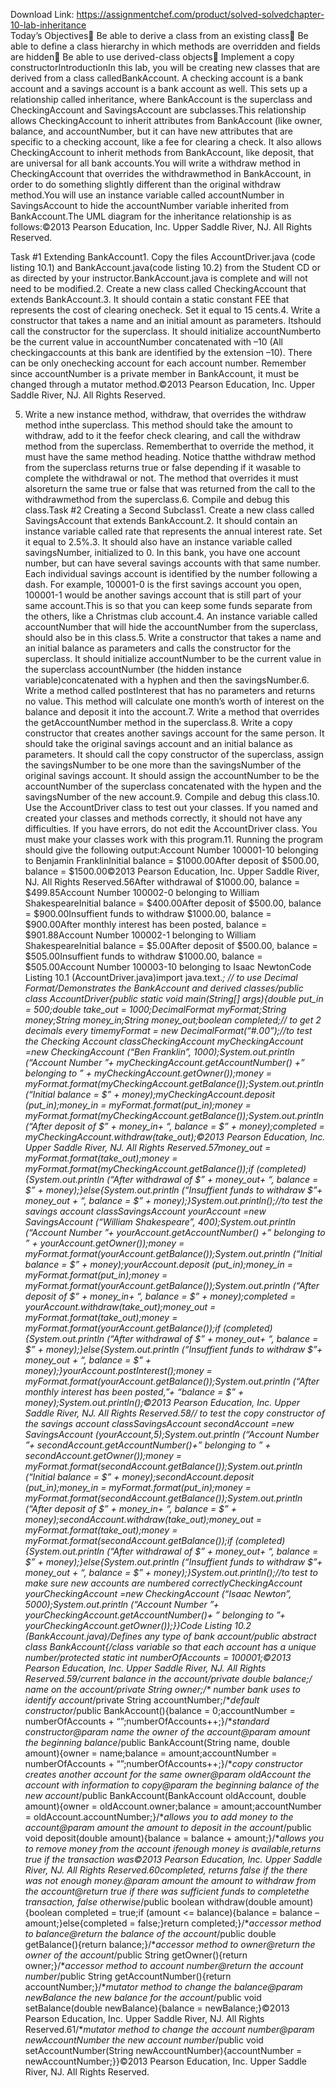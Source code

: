 Download Link: https://assignmentchef.com/product/solved-solvedchapter-10-lab-inheritance
<br>
Today’s Objectives Be able to derive a class from an existing class Be able to define a class hierarchy in which methods are overridden and fields are hidden Be able to use derived-class objects Implement a copy constructorIntroductionIn this lab, you will be creating new classes that are derived from a class calledBankAccount. A checking account is a bank account and a savings account is a bank account as well. This sets up a relationship called inheritance, where BankAccount is the superclass and CheckingAccount and SavingsAccount are subclasses.This relationship allows CheckingAccount to inherit attributes from BankAccount (like owner, balance, and accountNumber, but it can have new attributes that are specific to a checking account, like a fee for clearing a check. It also allows CheckingAccount to inherit methods from BankAccount, like deposit, that are universal for all bank accounts.You will write a withdraw method in CheckingAccount that overrides the withdrawmethod in BankAccount, in order to do something slightly different than the original withdraw method.You will use an instance variable called accountNumber in SavingsAccount to hide the accountNumber variable inherited from BankAccount.The UML diagram for the inheritance relationship is as follows:©2013 Pearson Education, Inc. Upper Saddle River, NJ. All Rights Reserved.

Task #1 Extending BankAccount1. Copy the files AccountDriver.java (code listing 10.1) and BankAccount.java(code listing 10.2) from the Student CD or as directed by your instructor.BankAccount.java is complete and will not need to be modified.2. Create a new class called CheckingAccount that extends BankAccount.3. It should contain a static constant FEE that represents the cost of clearing onecheck. Set it equal to 15 cents.4. Write a constructor that takes a name and an initial amount as parameters. Itshould call the constructor for the superclass. It should initialize accountNumberto be the current value in accountNumber concatenated with –10 (All checkingaccounts at this bank are identified by the extension –10). There can be only onechecking account for each account number. Remember since accountNumber is a private member in BankAccount, it must be changed through a mutator method.©2013 Pearson Education, Inc. Upper Saddle River, NJ. All Rights Reserved.

5. Write a new instance method, withdraw, that overrides the withdraw method inthe superclass. This method should take the amount to withdraw, add to it the feefor check clearing, and call the withdraw method from the superclass. Rememberthat to override the method, it must have the same method heading. Notice thatthe withdraw method from the superclass returns true or false depending if it wasable to complete the withdrawal or not. The method that overrides it must alsoreturn the same true or false that was returned from the call to the withdrawmethod from the superclass.6. Compile and debug this class.Task #2 Creating a Second Subclass1. Create a new class called SavingsAccount that extends BankAccount.2. It should contain an instance variable called rate that represents the annual interest rate. Set it equal to 2.5%.3. It should also have an instance variable called savingsNumber, initialized to 0. In this bank, you have one account number, but can have several savings accounts with that same number. Each individual savings account is identified by the number following a dash. For example, 100001-0 is the first savings account you open, 100001-1 would be another savings account that is still part of your same account.This is so that you can keep some funds separate from the others, like a Christmas club account.4. An instance variable called accountNumber that will hide the accountNumber from the superclass, should also be in this class.5. Write a constructor that takes a name and an initial balance as parameters and calls the constructor for the superclass. It should initialize accountNumber to be the current value in the superclass accountNumber (the hidden instance variable)concatenated with a hyphen and then the savingsNumber.6. Write a method called postInterest that has no parameters and returns no value. This method will calculate one month’s worth of interest on the balance and deposit it into the account.7. Write a method that overrides the getAccountNumber method in the superclass.8. Write a copy constructor that creates another savings account for the same person. It should take the original savings account and an initial balance as parameters. It should call the copy constructor of the superclass, assign the savingsNumber to be one more than the savingsNumber of the original savings account. It should assign the accountNumber to be the accountNumber of the superclass concatenated with the hypen and the savingsNumber of the new account.9. Compile and debug this class.10. Use the AccountDriver class to test out your classes. If you named and created your classes and methods correctly, it should not have any difficulties. If you have errors, do not edit the AccountDriver class. You must make your classes work with this program.11. Running the program should give the following output:Account Number 100001-10 belonging to Benjamin FranklinInitial balance = $1000.00After deposit of $500.00, balance = $1500.00©2013 Pearson Education, Inc. Upper Saddle River, NJ. All Rights Reserved.56After withdrawal of $1000.00, balance = $499.85Account Number 100002-0 belonging to William ShakespeareInitial balance = $400.00After deposit of $500.00, balance = $900.00Insuffient funds to withdraw $1000.00, balance = $900.00After monthly interest has been posted, balance = $901.88Account Number 100002-1 belonging to William ShakespeareInitial balance = $5.00After deposit of $500.00, balance = $505.00Insuffient funds to withdraw $1000.00, balance = $505.00Account Number 100003-10 belonging to Isaac NewtonCode Listing 10.1 (AccountDriver.java)import java.text.*; // to use Decimal Format/**Demonstrates the BankAccount and derived classes*/public class AccountDriver{public static void main(String[] args){double put_in = 500;double take_out = 1000;DecimalFormat myFormat;String money;String money_in;String money_out;boolean completed;// to get 2 decimals every timemyFormat = new DecimalFormat(“#.00”);//to test the Checking Account classCheckingAccount myCheckingAccount =new CheckingAccount (“Ben Franklin”, 1000);System.out.println (“Account Number ”+ myCheckingAccount.getAccountNumber() +” belonging to ” + myCheckingAccount.getOwner());money = myFormat.format(myCheckingAccount.getBalance());System.out.println (“Initial balance = $” + money);myCheckingAccount.deposit (put_in);money_in = myFormat.format(put_in);money = myFormat.format(myCheckingAccount.getBalance());System.out.println (“After deposit of $” + money_in+ “, balance = $” + money);completed = myCheckingAccount.withdraw(take_out);©2013 Pearson Education, Inc. Upper Saddle River, NJ. All Rights Reserved.57money_out = myFormat.format(take_out);money = myFormat.format(myCheckingAccount.getBalance());if (completed){System.out.println (“After withdrawal of $” + money_out+ “, balance = $” + money);}else{System.out.println (“Insuffient funds to withdraw $”+ money_out + “, balance = $” + money);}System.out.println();//to test the savings account classSavingsAccount yourAccount =new SavingsAccount (“William Shakespeare”, 400);System.out.println (“Account Number ”+ yourAccount.getAccountNumber() +” belonging to ” + yourAccount.getOwner());money = myFormat.format(yourAccount.getBalance());System.out.println (“Initial balance = $” + money);yourAccount.deposit (put_in);money_in = myFormat.format(put_in);money = myFormat.format(yourAccount.getBalance());System.out.println (“After deposit of $” + money_in+ “, balance = $” + money);completed = yourAccount.withdraw(take_out);money_out = myFormat.format(take_out);money = myFormat.format(yourAccount.getBalance());if (completed){System.out.println (“After withdrawal of $” + money_out+ “, balance = $” + money);}else{System.out.println (“Insuffient funds to withdraw $”+ money_out + “, balance = $” + money);}yourAccount.postInterest();money = myFormat.format(yourAccount.getBalance());System.out.println (“After monthly interest has been posted,”+ “balance = $” + money);System.out.println();©2013 Pearson Education, Inc. Upper Saddle River, NJ. All Rights Reserved.58// to test the copy constructor of the savings account classSavingsAccount secondAccount =new SavingsAccount (yourAccount,5);System.out.println (“Account Number ”+ secondAccount.getAccountNumber()+” belonging to ” + secondAccount.getOwner());money = myFormat.format(secondAccount.getBalance());System.out.println (“Initial balance = $” + money);secondAccount.deposit (put_in);money_in = myFormat.format(put_in);money = myFormat.format(secondAccount.getBalance());System.out.println (“After deposit of $” + money_in+ “, balance = $” + money);secondAccount.withdraw(take_out);money_out = myFormat.format(take_out);money = myFormat.format(secondAccount.getBalance());if (completed){System.out.println (“After withdrawal of $” + money_out+ “, balance = $” + money);}else{System.out.println (“Insuffient funds to withdraw $”+ money_out + “, balance = $” + money);}System.out.println();//to test to make sure new accounts are numbered correctlyCheckingAccount yourCheckingAccount =new CheckingAccount (“Isaac Newton”, 5000);System.out.println (“Account Number ”+ yourCheckingAccount.getAccountNumber()+ ” belonging to ”+ yourCheckingAccount.getOwner());}}Code Listing 10.2 (BankAccount.java)/**Defines any type of bank account*/public abstract class BankAccount{/**class variable so that each account has a unique number*/protected static int numberOfAccounts = 100001;©2013 Pearson Education, Inc. Upper Saddle River, NJ. All Rights Reserved.59/**current balance in the account*/private double balance;/** name on the account*/private String owner;/** number bank uses to identify account*/private String accountNumber;/**default constructor*/public BankAccount(){balance = 0;accountNumber = numberOfAccounts + “”;numberOfAccounts++;}/**standard constructor@param name the owner of the account@param amount the beginning balance*/public BankAccount(String name, double amount){owner = name;balance = amount;accountNumber = numberOfAccounts + “”;numberOfAccounts++;}/**copy constructor creates another account for the same owner@param oldAccount the account with information to copy@param the beginning balance of the new account*/public BankAccount(BankAccount oldAccount, double amount){owner = oldAccount.owner;balance = amount;accountNumber = oldAccount.accountNumber;}/**allows you to add money to the account@param amount the amount to deposit in the account*/public void deposit(double amount){balance = balance + amount;}/**allows you to remove money from the account ifenough money is available,returns true if the transaction was©2013 Pearson Education, Inc. Upper Saddle River, NJ. All Rights Reserved.60completed, returns false if the there was not enough money.@param amount the amount to withdraw from the account@return true if there was sufficient funds to completethe transaction, false otherwise*/public boolean withdraw(double amount){boolean completed = true;if (amount &lt;= balance){balance = balance – amount;}else{completed = false;}return completed;}/**accessor method to balance@return the balance of the account*/public double getBalance(){return balance;}/**accessor method to owner@return the owner of the account*/public String getOwner(){return owner;}/**accessor method to account number@return the account number*/public String getAccountNumber(){return accountNumber;}/**mutator method to change the balance@param newBalance the new balance for the account*/public void setBalance(double newBalance){balance = newBalance;}©2013 Pearson Education, Inc. Upper Saddle River, NJ. All Rights Reserved.61/**mutator method to change the account number@param newAccountNumber the new account number*/public void setAccountNumber(String newAccountNumber){accountNumber = newAccountNumber;}}©2013 Pearson Education, Inc. Upper Saddle River, NJ. All Rights Reserved.